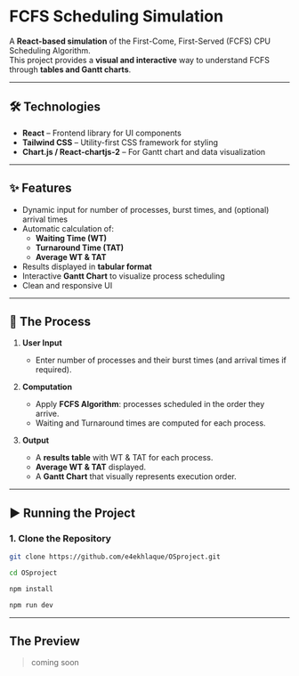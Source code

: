 # FCFS Scheduling Simulation

A **React-based simulation** of the First-Come, First-Served (FCFS) CPU Scheduling Algorithm.  
This project provides a **visual and interactive** way to understand FCFS through **tables and Gantt charts**.

---

## 🛠️ Technologies
- **React** – Frontend library for UI components  
- **Tailwind CSS** – Utility-first CSS framework for styling  
- **Chart.js / React-chartjs-2** – For Gantt chart and data visualization  

---

## ✨ Features
- Dynamic input for number of processes, burst times, and (optional) arrival times  
- Automatic calculation of:
  - **Waiting Time (WT)**  
  - **Turnaround Time (TAT)**  
  - **Average WT & TAT**  
- Results displayed in **tabular format**  
- Interactive **Gantt Chart** to visualize process scheduling  
- Clean and responsive UI  

---

## 📖 The Process
1. **User Input**  
   - Enter number of processes and their burst times (and arrival times if required).  

2. **Computation**  
   - Apply **FCFS Algorithm**: processes scheduled in the order they arrive.  
   - Waiting and Turnaround times are computed for each process.  

3. **Output**  
   - A **results table** with WT & TAT for each process.  
   - **Average WT & TAT** displayed.  
   - A **Gantt Chart** that visually represents execution order.  

---

## ▶️ Running the Project

### 1. Clone the Repository
```bash
git clone https://github.com/e4ekhlaque/OSproject.git

cd OSproject

npm install

npm run dev

```
---

## The Preview

> coming soon
